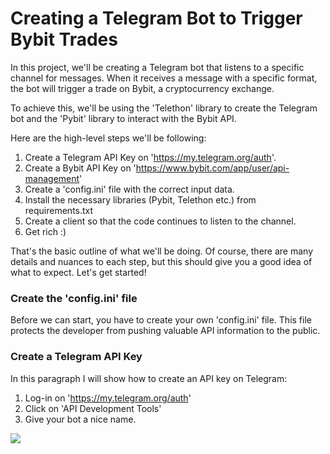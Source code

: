 # Creating a Telegram Bot to Trigger Bybit Trades

In this project, we'll be creating a Telegram bot that listens to a specific channel for messages. When it receives a message with a specific format, the bot will trigger a trade on Bybit, a cryptocurrency exchange.

To achieve this, we'll be using the 'Telethon' library to create the Telegram bot and the 'Pybit' library to interact with the Bybit API. 

Here are the high-level steps we'll be following:

1. Create a Telegram API Key on 'https://my.telegram.org/auth'.
1. Create a Bybit API Key on 'https://www.bybit.com/app/user/api-management' 
1. Create a 'config.ini' file with the correct input data.
1. Install the necessary libraries (Pybit, Telethon etc.) from requirements.txt
1. Create a client so that the code continues to listen to the channel.
1. Get rich :)

That's the basic outline of what we'll be doing. Of course, there are many details and nuances to each step, but this should give you a good idea of what to expect. Let's get started!

### Create the 'config.ini' file
Before we can start, you have to create your own 'config.ini' file. This file protects the developer from pushing valuable API information to the public. 


### Create a Telegram API Key
In this paragraph I will show how to create an API key on Telegram:

1. Log-in on 'https://my.telegram.org/auth' 
1. Click on 'API Development Tools'
1. Give your bot a nice name.

<img src="path/to/image.jpg">